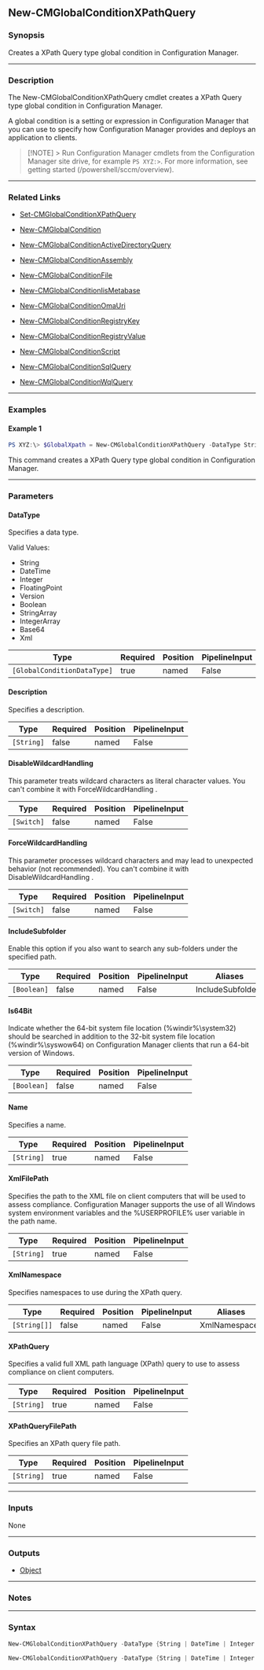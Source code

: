 New-CMGlobalConditionXPathQuery
-------------------------------




### Synopsis
Creates a XPath Query type global condition in Configuration Manager.



---


### Description

The New-CMGlobalConditionXPathQuery cmdlet creates a XPath Query type global condition in Configuration Manager.



A global condition is a setting or expression in Configuration Manager that you can use to specify how Configuration Manager provides and deploys an application to clients.



> [!NOTE] > Run Configuration Manager cmdlets from the Configuration Manager site drive, for example `PS XYZ:>`. For more information, see getting started (/powershell/sccm/overview).



---


### Related Links
* [Set-CMGlobalConditionXPathQuery](Set-CMGlobalConditionXPathQuery)



* [New-CMGlobalCondition](New-CMGlobalCondition)



* [New-CMGlobalConditionActiveDirectoryQuery](New-CMGlobalConditionActiveDirectoryQuery)



* [New-CMGlobalConditionAssembly](New-CMGlobalConditionAssembly)



* [New-CMGlobalConditionFile](New-CMGlobalConditionFile)



* [New-CMGlobalConditionIisMetabase](New-CMGlobalConditionIisMetabase)



* [New-CMGlobalConditionOmaUri](New-CMGlobalConditionOmaUri)



* [New-CMGlobalConditionRegistryKey](New-CMGlobalConditionRegistryKey)



* [New-CMGlobalConditionRegistryValue](New-CMGlobalConditionRegistryValue)



* [New-CMGlobalConditionScript](New-CMGlobalConditionScript)



* [New-CMGlobalConditionSqlQuery](New-CMGlobalConditionSqlQuery)



* [New-CMGlobalConditionWqlQuery](New-CMGlobalConditionWqlQuery)





---


### Examples
#### Example 1
```PowerShell
PS XYZ:\> $GlobalXpath = New-CMGlobalConditionXPathQuery -DataType String -XmlFilePath "c:\A" -XPathQuery "/" -Name GC8
```
This command creates a XPath Query type global condition in Configuration Manager.


---


### Parameters
#### **DataType**

Specifies a data type.



Valid Values:

* String
* DateTime
* Integer
* FloatingPoint
* Version
* Boolean
* StringArray
* IntegerArray
* Base64
* Xml






|Type                       |Required|Position|PipelineInput|
|---------------------------|--------|--------|-------------|
|`[GlobalConditionDataType]`|true    |named   |False        |



#### **Description**

Specifies a description.






|Type      |Required|Position|PipelineInput|
|----------|--------|--------|-------------|
|`[String]`|false   |named   |False        |



#### **DisableWildcardHandling**

This parameter treats wildcard characters as literal character values. You can't combine it with ForceWildcardHandling .






|Type      |Required|Position|PipelineInput|
|----------|--------|--------|-------------|
|`[Switch]`|false   |named   |False        |



#### **ForceWildcardHandling**

This parameter processes wildcard characters and may lead to unexpected behavior (not recommended). You can't combine it with DisableWildcardHandling .






|Type      |Required|Position|PipelineInput|
|----------|--------|--------|-------------|
|`[Switch]`|false   |named   |False        |



#### **IncludeSubfolder**

Enable this option if you also want to search any sub-folders under the specified path.






|Type       |Required|Position|PipelineInput|Aliases          |
|-----------|--------|--------|-------------|-----------------|
|`[Boolean]`|false   |named   |False        |IncludeSubfolders|



#### **Is64Bit**

Indicate whether the 64-bit system file location (%windir%\system32) should be searched in addition to the 32-bit system file location (%windir%\syswow64) on Configuration Manager clients that run a 64-bit version of Windows.






|Type       |Required|Position|PipelineInput|
|-----------|--------|--------|-------------|
|`[Boolean]`|false   |named   |False        |



#### **Name**

Specifies a name.






|Type      |Required|Position|PipelineInput|
|----------|--------|--------|-------------|
|`[String]`|true    |named   |False        |



#### **XmlFilePath**

Specifies the path to the XML file on client computers that will be used to assess compliance. Configuration Manager supports the use of all Windows system environment variables and the %USERPROFILE% user variable in the path name.






|Type      |Required|Position|PipelineInput|
|----------|--------|--------|-------------|
|`[String]`|true    |named   |False        |



#### **XmlNamespace**

Specifies namespaces to use during the XPath query.






|Type        |Required|Position|PipelineInput|Aliases      |
|------------|--------|--------|-------------|-------------|
|`[String[]]`|false   |named   |False        |XmlNamespaces|



#### **XPathQuery**

Specifies a valid full XML path language (XPath) query to use to assess compliance on client computers.






|Type      |Required|Position|PipelineInput|
|----------|--------|--------|-------------|
|`[String]`|true    |named   |False        |



#### **XPathQueryFilePath**

Specifies an XPath query file path.






|Type      |Required|Position|PipelineInput|
|----------|--------|--------|-------------|
|`[String]`|true    |named   |False        |





---


### Inputs
None





---


### Outputs
* [Object](https://learn.microsoft.com/en-us/dotnet/api/System.Object)






---


### Notes




---


### Syntax
```PowerShell
New-CMGlobalConditionXPathQuery -DataType {String | DateTime | Integer | FloatingPoint | Version | Boolean} [-Description <String>] [-DisableWildcardHandling] [-ForceWildcardHandling] [-IncludeSubfolder <Boolean>] [-Is64Bit <Boolean>] -Name <String> -XmlFilePath <String> [-XmlNamespace <String[]>] -XPathQuery <String> [<CommonParameters>]
```
```PowerShell
New-CMGlobalConditionXPathQuery -DataType {String | DateTime | Integer | FloatingPoint | Version | Boolean} [-Description <String>] [-DisableWildcardHandling] [-ForceWildcardHandling] [-IncludeSubfolder <Boolean>] [-Is64Bit <Boolean>] -Name <String> -XmlFilePath <String> [-XmlNamespace <String[]>] -XPathQueryFilePath <String> [<CommonParameters>]
```
